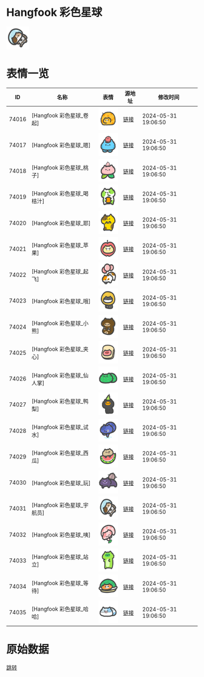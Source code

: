 # Hangfook 彩色星球

<img src="./cover.png" height="60" alt="cover" />

# 表情一览

|ID|名称|表情|源地址|修改时间|
|----|----|----|----|----|
|74016|[Hangfook 彩色星球_卷起]|<img src="./pic/074016_%5BHangfook 彩色星球_卷起%5D.png" height="60" alt="卷起"/>|[链接](https://i0.hdslb.com/bfs/garb/76b6db1e39bc45fb65bf5e609ec7746d0accc9cd.png)|2024-05-31 19:06:50|
|74017|[Hangfook 彩色星球_嗯]|<img src="./pic/074017_%5BHangfook 彩色星球_嗯%5D.png" height="60" alt="嗯"/>|[链接](https://i0.hdslb.com/bfs/garb/09b6e301fe569aa8734cf6ce25aee45537f56ac1.png)|2024-05-31 19:06:50|
|74018|[Hangfook 彩色星球_桃子]|<img src="./pic/074018_%5BHangfook 彩色星球_桃子%5D.png" height="60" alt="桃子"/>|[链接](https://i0.hdslb.com/bfs/garb/bdbd04223dacb633e0d434664f9b3b8c02649d9f.png)|2024-05-31 19:06:50|
|74019|[Hangfook 彩色星球_喝桔汁]|<img src="./pic/074019_%5BHangfook 彩色星球_喝桔汁%5D.png" height="60" alt="喝桔汁"/>|[链接](https://i0.hdslb.com/bfs/garb/9819cdbf86de2fb599b3960ed87c52587b4faa72.png)|2024-05-31 19:06:50|
|74020|[Hangfook 彩色星球_耶]|<img src="./pic/074020_%5BHangfook 彩色星球_耶%5D.png" height="60" alt="耶"/>|[链接](https://i0.hdslb.com/bfs/garb/195da28754f14d502b72b6dfe813af814e4061f0.png)|2024-05-31 19:06:50|
|74021|[Hangfook 彩色星球_苹果]|<img src="./pic/074021_%5BHangfook 彩色星球_苹果%5D.png" height="60" alt="苹果"/>|[链接](https://i0.hdslb.com/bfs/garb/0b4281f900f2b706135b02bfa940bdc50ff4e44e.png)|2024-05-31 19:06:50|
|74022|[Hangfook 彩色星球_起飞]|<img src="./pic/074022_%5BHangfook 彩色星球_起飞%5D.png" height="60" alt="起飞"/>|[链接](https://i0.hdslb.com/bfs/garb/83e5a135675f4f2a421afbf59e336a1224c926c0.png)|2024-05-31 19:06:50|
|74023|[Hangfook 彩色星球_哦]|<img src="./pic/074023_%5BHangfook 彩色星球_哦%5D.png" height="60" alt="哦"/>|[链接](https://i0.hdslb.com/bfs/garb/f6033c10666501a867b46bbfa3372d13e5c7df7b.png)|2024-05-31 19:06:50|
|74024|[Hangfook 彩色星球_小熊]|<img src="./pic/074024_%5BHangfook 彩色星球_小熊%5D.png" height="60" alt="小熊"/>|[链接](https://i0.hdslb.com/bfs/garb/06a90d51ded8941aa48776f8de303af191c7bb63.png)|2024-05-31 19:06:50|
|74025|[Hangfook 彩色星球_夹心]|<img src="./pic/074025_%5BHangfook 彩色星球_夹心%5D.png" height="60" alt="夹心"/>|[链接](https://i0.hdslb.com/bfs/garb/66afa4fea1c1803f35605fb0dadd5533f0667854.png)|2024-05-31 19:06:50|
|74026|[Hangfook 彩色星球_仙人掌]|<img src="./pic/074026_%5BHangfook 彩色星球_仙人掌%5D.png" height="60" alt="仙人掌"/>|[链接](https://i0.hdslb.com/bfs/garb/555fbca3b1d75c93fa3a69be5d44ed990e7667ef.png)|2024-05-31 19:06:50|
|74027|[Hangfook 彩色星球_鸭梨]|<img src="./pic/074027_%5BHangfook 彩色星球_鸭梨%5D.png" height="60" alt="鸭梨"/>|[链接](https://i0.hdslb.com/bfs/garb/b7e1275e2786f2e6eaf73ed85194144c6af590ed.png)|2024-05-31 19:06:50|
|74028|[Hangfook 彩色星球_试水]|<img src="./pic/074028_%5BHangfook 彩色星球_试水%5D.png" height="60" alt="试水"/>|[链接](https://i0.hdslb.com/bfs/garb/19a19f437d4e0fc061be40a59729b6879aba90eb.png)|2024-05-31 19:06:50|
|74029|[Hangfook 彩色星球_西瓜]|<img src="./pic/074029_%5BHangfook 彩色星球_西瓜%5D.png" height="60" alt="西瓜"/>|[链接](https://i0.hdslb.com/bfs/garb/e94685f00bd2b476254c19fab25e9d1e8af9466b.png)|2024-05-31 19:06:50|
|74030|[Hangfook 彩色星球_玩]|<img src="./pic/074030_%5BHangfook 彩色星球_玩%5D.png" height="60" alt="玩"/>|[链接](https://i0.hdslb.com/bfs/garb/d50d1547170b465a856d2f7ca2f70d3eaf289d9a.png)|2024-05-31 19:06:50|
|74031|[Hangfook 彩色星球_宇航员]|<img src="./pic/074031_%5BHangfook 彩色星球_宇航员%5D.png" height="60" alt="宇航员"/>|[链接](https://i0.hdslb.com/bfs/garb/181de84ac320936a07fab9686ed30566a7a0f142.png)|2024-05-31 19:06:50|
|74032|[Hangfook 彩色星球_咦]|<img src="./pic/074032_%5BHangfook 彩色星球_咦%5D.png" height="60" alt="咦"/>|[链接](https://i0.hdslb.com/bfs/garb/d88d6870b986379c71c8a200cd99490b62d781fa.png)|2024-05-31 19:06:50|
|74033|[Hangfook 彩色星球_站立]|<img src="./pic/074033_%5BHangfook 彩色星球_站立%5D.png" height="60" alt="站立"/>|[链接](https://i0.hdslb.com/bfs/garb/7cd08726f11baf1a84110ec0e3c9172d63a0b5ad.png)|2024-05-31 19:06:50|
|74034|[Hangfook 彩色星球_等待]|<img src="./pic/074034_%5BHangfook 彩色星球_等待%5D.png" height="60" alt="等待"/>|[链接](https://i0.hdslb.com/bfs/garb/93d81adee247035427924322eedc9178e1ce5dd9.png)|2024-05-31 19:06:50|
|74035|[Hangfook 彩色星球_哈哈]|<img src="./pic/074035_%5BHangfook 彩色星球_哈哈%5D.png" height="60" alt="哈哈"/>|[链接](https://i0.hdslb.com/bfs/garb/26faf0c6d0d685025e4d3192eb33a9a6eb4ab5f2.png)|2024-05-31 19:06:50|

# 原始数据

[跳转](./raw.json)

